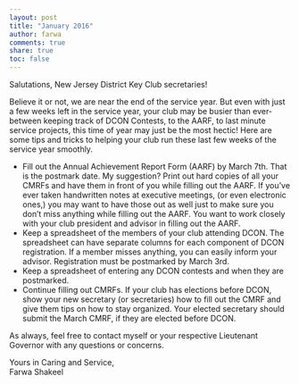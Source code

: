 ```yaml
---
layout: post
title: "January 2016"
author: farwa
comments: true
share: true
toc: false
---
```


Salutations, New Jersey District Key Club secretaries! 

Believe it or not, we are near the end of the service year. But even with just a few weeks left in the service year, your club may be busier than ever- between keeping track of DCON Contests, to the AARF, to last minute service projects, this time of year may just be the most hectic! Here are some tips and tricks to helping your club run these last few weeks of the service year smoothly. 

- Fill out the Annual Achievement Report Form (AARF) by March 7th. That is the postmark date. My suggestion? Print out hard copies of all your CMRFs and have them in front of you while filling out the AARF. If you’ve ever taken handwritten notes at executive meetings, (or even electronic ones,) you may want to have those out as well just to make sure you don’t miss anything while filling out the AARF. You want to work closely with your club president and advisor in filling out the AARF. 
- Keep a spreadsheet of the members of your club attending DCON. The spreadsheet can have separate columns for each component of DCON registration. If a member misses anything, you can easily inform your advisor. Registration must be postmarked by March 3rd. 
- Keep a spreadsheet of entering any DCON contests and when they are postmarked. 
- Continue filling out CMRFs. If your club has elections before DCON, show your new secretary (or secretaries) how to fill out the CMRF and give them tips on how to stay organized. Your elected secretary should submit the March CMRF, if they are elected before DCON. 

As always, feel free to contact myself or your respective Lieutenant Governor with any questions or concerns. 

Yours in Caring and Service,<br>
Farwa Shakeel 